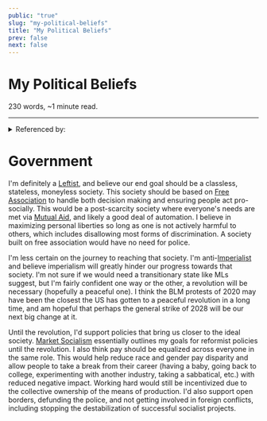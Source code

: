 ```yaml
---
public: "true"
slug: "my-political-beliefs"
title: "My Political Beliefs"
prev: false
next: false
---
```

<script setup>
import { data } from '../../git.data.ts';
import { useData } from 'vitepress';
const pageData = useData();
</script>
<h1 class="p-name">My Political Beliefs</h1>
<p>230 words, ~1 minute read. <span v-html="data[`site/${pageData.page.value.relativePath}`]" /></p>
<hr/>

<details><summary>Referenced by:</summary><a href="/garden/my-political-journey/index.md">My Political Journey</a><a href="/garden/political-quizzes/index.md">Political Quizzes</a></details>

# Government

I'm definitely a [Leftist](/garden/leftism/index.md), and believe our end goal should be a classless, stateless, moneyless society. This society should be based on [Free Association](/garden/free-association/index.md) to handle both decision making and ensuring people act pro-socially. This would be a post-scarcity society where everyone's needs are met via [Mutual Aid](/garden/mutual-aid/index.md), and likely a good deal of automation. I believe in maximizing personal liberties so long as one is not actively harmful to others, which includes disallowing most forms of discrimination. A society built on free association would have no need for police.

I'm less certain on the journey to reaching that society. I'm anti-[Imperialist](/garden/imperialism/index.md) and believe imperialism will greatly hinder our progress towards that society. I'm not sure if we would need a transitionary state like MLs suggest, but I'm fairly confident one way or the other, a revolution will be necessary (hopefully a peaceful one). I think the BLM protests of 2020 may have been the closest the US has gotten to a peaceful revolution in a long time, and am hopeful that perhaps the general strike of 2028 will be our next big change at it.

Until the revolution, I'd support policies that bring us closer to the ideal society. [Market Socialism](/garden/market-socialism/index.md) essentially outlines my goals for reformist policies until the revolution. I also think pay should be equalized across everyone in the same role. This would help reduce race and gender pay disparity and allow people to take a break from their career (having a baby, going back to college, experimenting with another industry, taking a sabbatical, etc.) with reduced negative impact. Working hard would still be incentivized due to the collective ownership of the means of production. I'd also support open borders, defunding the police, and not getting involved in foreign conflicts, including stopping the destabilization of successful socialist projects.